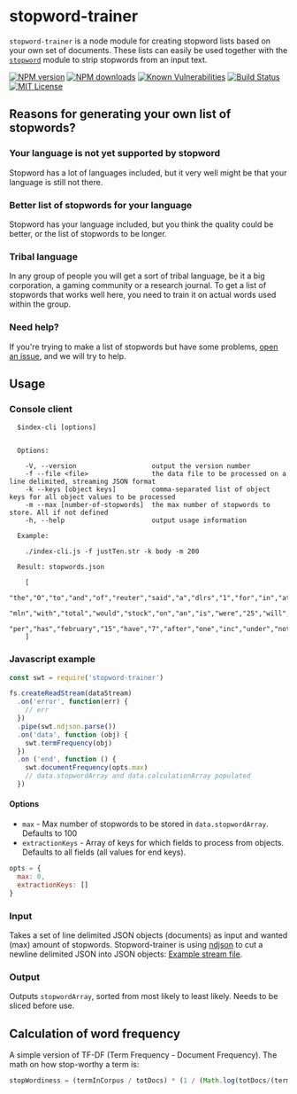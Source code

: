 # stopword-trainer

`stopword-trainer` is a node module for creating stopword lists based on your own set of documents. These lists can easily be used together with the [`stopword`](https://github.com/fergiemcdowall/stopword/) module to strip stopwords from an input text.

[![NPM version](http://img.shields.io/npm/v/stopword-trainer.svg?style=flat)](https://npmjs.org/package/stopword-trainer)
[![NPM downloads](http://img.shields.io/npm/dm/stopword-trainer.svg?style=flat)](https://npmjs.org/package/stopword-trainer) 
[![Known Vulnerabilities][snyk-image]][snyk-url] 
[![Build Status](https://travis-ci.org/eklem/stopword-trainer.svg?branch=master)](https://travis-ci.org/eklem/stopword-trainer) 
[![MIT License](http://img.shields.io/badge/license-MIT-blue.svg?style=flat)](LICENSE) 


## Reasons for generating your own list of stopwords?

### Your language is not yet supported by stopword
Stopword has a lot of languages included, but it very well might be that your language is still not there.

### Better list of stopwords for your language
Stopword has your language included, but you think the quality could be better, or the list of stopwords to be longer.

### Tribal language
In any group of people you will get a sort of tribal language, be it a big corporation, a gaming community or a research journal. To get a list of stopwords that works well here, you need to train it on actual words used within the group.

### Need help?
If you're trying to make a list of stopwords but have some problems, [open an issue](https://github.com/eklem/stopword-trainer/issues/new), and we will try to help.

## Usage

### Console client
```
  $index-cli [options]


  Options:

    -V, --version                   output the version number
    -f --file <file>                the data file to be processed on a line delimited, streaming JSON format
    -k --keys [object keys]         comma-separated list of object keys for all object values to be processed
    -m --max [number-of-stopwords]  the max number of stopwords to store. All if not defined
    -h, --help                      output usage information
  
  Example:
  
    ./index-cli.js -f justTen.str -k body -m 200
    
  Result: stopwords.json
  
    [
      "the","0","to","and","of","reuter","said","a","dlrs","1","for","in","at","its","it","2","4","be","5","as",
      "mln","with","total","would","stock","on","an","is","were","25","will","also","3","price","6","company",
      "per","has","february","15","have","7","after","one","inc","under","not","8","20","billion"
    ]
```

### Javascript example
```javascript
const swt = require('stopword-trainer')

fs.createReadStream(dataStream)
  .on('error', function(err) {
    // err
  })
  .pipe(swt.ndjson.parse())
  .on('data', function (obj) {
    swt.termFrequency(obj)
  })
  .on ('end', function () {
    swt.documentFrequency(opts.max)
    // data.stopwordArray and data.calculationArray populated
  })
```

#### Options
* `max` - Max number of stopwords to be stored in `data.stopwordArray`. Defaults to 100
* `extractionKeys` - Array of keys for which fields to process from objects. Defaults to all fields (all values for end keys).

```javascript
opts = {
  max: 0,
  extractionKeys: []
}
```

### Input
Takes a set of line delimited JSON objects (documents) as input and wanted (max) amount of stopwords. Stopword-trainer is using [ndjson](https://github.com/maxogden/ndjson) to cut a newline delimited JSON into JSON objects: [Example stream file](https://github.com/fergiemcdowall/reuters-21578-json/blob/master/data/fullFileStream/justTen.str).

### Output
Outputs `stopwordArray`, sorted from most likely to least likely. Needs to be sliced before use.

## Calculation of word frequency
A simple version of TF-DF (Term Frequency - Document Frequency). The math on how stop-worthy a term is:
```javascript
stopWordiness = (termInCorpus / totDocs) * (1 / (Math.log(totDocs/(termInDocs - 1))))
```

[snyk-url]: https://snyk.io/test/github/eklem/stopword-trainer?targetFile=package.json
[snyk-image]: https://snyk.io/test/github/eklem/stopword-trainer/badge.svg?targetFile=package.json
